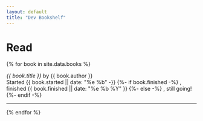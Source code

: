 ```yaml
---
layout: default
title: "Dev Bookshelf"
---
```

# Read

{% for book in site.data.books %}
  <p>
    <cite>{{ book.title }}</cite> by {{ book.author }}
    <br>
    <span class="reading-dates">
      Started {{ book.started || date: "%e %b" -}}
      {%- if book.finished -%}
        , finished {{ book.finished || date: "%e %b %Y" }}
      {%- else -%}
        , still going!
      {%- endif -%}
    </span>
  </p>

<hr>
{% endfor %}